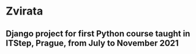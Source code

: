 # Zvirata

## Django project for first Python course taught in ITStep, Prague, from July to November 2021
